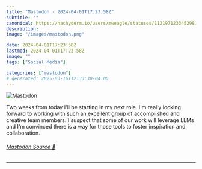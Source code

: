 ```yaml
---
title: "Mastodon - 2024-04-01T17:23:58Z"
subtitle: ""
canonical: https://hachyderm.io/users/mweagle/statuses/112197123345298127
description:
image: "/images/mastodon.png"

date: 2024-04-01T17:23:58Z
lastmod: 2024-04-01T17:23:58Z
image: ""
tags: ["Social Media"]

categories: ["mastodon"]
# generated: 2025-03-16T12:33:30-04:00
---
```

![Mastodon](/images/mastodon.png)

<p>Two weeks from today I&#39;ll be starting in my next role. I&#39;m really looking forward to working with such an excellent group of accomplished and creative team members. I suspect that some of our work will leverage LLMs and I&#39;m convinced there is a way for those tools to foster inspiration and collaboration.</p>


###### [Mastodon Source 🐘](https://hachyderm.io/@mweagle/112197123345298127)

___
